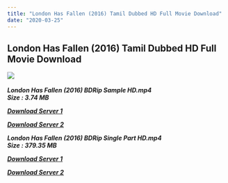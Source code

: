 ```yaml
---
title: "London Has Fallen (2016) Tamil Dubbed HD Full Movie Download"
date: "2020-03-25"
---
```


## London Has Fallen (2016) Tamil Dubbed HD Full Movie Download

![](https://images.moviebuff.com/7d1d7cd7-88b6-47bd-a435-eacfc666c1fa?w=1000) 

_**London Has Fallen (2016) BDRip Sample HD.mp4  
Size : 3.74 MB**_

[_**Download Server 1**_](http://du1.wetransfer.vip/files/Tamil{fd620c6e78cfff08ebfb4d2d3131a235617ba7e0206610644c5f25f325d4dc51}20Dubbed{fd620c6e78cfff08ebfb4d2d3131a235617ba7e0206610644c5f25f325d4dc51}20Movies/Tamil{fd620c6e78cfff08ebfb4d2d3131a235617ba7e0206610644c5f25f325d4dc51}20Recent{fd620c6e78cfff08ebfb4d2d3131a235617ba7e0206610644c5f25f325d4dc51}20Dubbed{fd620c6e78cfff08ebfb4d2d3131a235617ba7e0206610644c5f25f325d4dc51}20Movies/London{fd620c6e78cfff08ebfb4d2d3131a235617ba7e0206610644c5f25f325d4dc51}20Has{fd620c6e78cfff08ebfb4d2d3131a235617ba7e0206610644c5f25f325d4dc51}20Fallen{fd620c6e78cfff08ebfb4d2d3131a235617ba7e0206610644c5f25f325d4dc51}20(2016)/London{fd620c6e78cfff08ebfb4d2d3131a235617ba7e0206610644c5f25f325d4dc51}20Has{fd620c6e78cfff08ebfb4d2d3131a235617ba7e0206610644c5f25f325d4dc51}20Fallen{fd620c6e78cfff08ebfb4d2d3131a235617ba7e0206610644c5f25f325d4dc51}20(2016){fd620c6e78cfff08ebfb4d2d3131a235617ba7e0206610644c5f25f325d4dc51}20BDRip/London{fd620c6e78cfff08ebfb4d2d3131a235617ba7e0206610644c5f25f325d4dc51}20Has{fd620c6e78cfff08ebfb4d2d3131a235617ba7e0206610644c5f25f325d4dc51}20Fallen{fd620c6e78cfff08ebfb4d2d3131a235617ba7e0206610644c5f25f325d4dc51}20(2016){fd620c6e78cfff08ebfb4d2d3131a235617ba7e0206610644c5f25f325d4dc51}20BDRip{fd620c6e78cfff08ebfb4d2d3131a235617ba7e0206610644c5f25f325d4dc51}20Sample{fd620c6e78cfff08ebfb4d2d3131a235617ba7e0206610644c5f25f325d4dc51}20HD.mp4)

[_**Download Server 2**_](http://du1.wetransfer.vip/files/Tamil{fd620c6e78cfff08ebfb4d2d3131a235617ba7e0206610644c5f25f325d4dc51}20Dubbed{fd620c6e78cfff08ebfb4d2d3131a235617ba7e0206610644c5f25f325d4dc51}20Movies/Tamil{fd620c6e78cfff08ebfb4d2d3131a235617ba7e0206610644c5f25f325d4dc51}20Recent{fd620c6e78cfff08ebfb4d2d3131a235617ba7e0206610644c5f25f325d4dc51}20Dubbed{fd620c6e78cfff08ebfb4d2d3131a235617ba7e0206610644c5f25f325d4dc51}20Movies/London{fd620c6e78cfff08ebfb4d2d3131a235617ba7e0206610644c5f25f325d4dc51}20Has{fd620c6e78cfff08ebfb4d2d3131a235617ba7e0206610644c5f25f325d4dc51}20Fallen{fd620c6e78cfff08ebfb4d2d3131a235617ba7e0206610644c5f25f325d4dc51}20(2016)/London{fd620c6e78cfff08ebfb4d2d3131a235617ba7e0206610644c5f25f325d4dc51}20Has{fd620c6e78cfff08ebfb4d2d3131a235617ba7e0206610644c5f25f325d4dc51}20Fallen{fd620c6e78cfff08ebfb4d2d3131a235617ba7e0206610644c5f25f325d4dc51}20(2016){fd620c6e78cfff08ebfb4d2d3131a235617ba7e0206610644c5f25f325d4dc51}20BDRip/London{fd620c6e78cfff08ebfb4d2d3131a235617ba7e0206610644c5f25f325d4dc51}20Has{fd620c6e78cfff08ebfb4d2d3131a235617ba7e0206610644c5f25f325d4dc51}20Fallen{fd620c6e78cfff08ebfb4d2d3131a235617ba7e0206610644c5f25f325d4dc51}20(2016){fd620c6e78cfff08ebfb4d2d3131a235617ba7e0206610644c5f25f325d4dc51}20BDRip{fd620c6e78cfff08ebfb4d2d3131a235617ba7e0206610644c5f25f325d4dc51}20Sample{fd620c6e78cfff08ebfb4d2d3131a235617ba7e0206610644c5f25f325d4dc51}20HD.mp4)

_**London Has Fallen (2016) BDRip Single Part HD.mp4  
Size : 379.35 MB**_

[_**Download Server 1**_](http://du1.wetransfer.vip/files/Tamil{fd620c6e78cfff08ebfb4d2d3131a235617ba7e0206610644c5f25f325d4dc51}20Dubbed{fd620c6e78cfff08ebfb4d2d3131a235617ba7e0206610644c5f25f325d4dc51}20Movies/Tamil{fd620c6e78cfff08ebfb4d2d3131a235617ba7e0206610644c5f25f325d4dc51}20Recent{fd620c6e78cfff08ebfb4d2d3131a235617ba7e0206610644c5f25f325d4dc51}20Dubbed{fd620c6e78cfff08ebfb4d2d3131a235617ba7e0206610644c5f25f325d4dc51}20Movies/London{fd620c6e78cfff08ebfb4d2d3131a235617ba7e0206610644c5f25f325d4dc51}20Has{fd620c6e78cfff08ebfb4d2d3131a235617ba7e0206610644c5f25f325d4dc51}20Fallen{fd620c6e78cfff08ebfb4d2d3131a235617ba7e0206610644c5f25f325d4dc51}20(2016)/London{fd620c6e78cfff08ebfb4d2d3131a235617ba7e0206610644c5f25f325d4dc51}20Has{fd620c6e78cfff08ebfb4d2d3131a235617ba7e0206610644c5f25f325d4dc51}20Fallen{fd620c6e78cfff08ebfb4d2d3131a235617ba7e0206610644c5f25f325d4dc51}20(2016){fd620c6e78cfff08ebfb4d2d3131a235617ba7e0206610644c5f25f325d4dc51}20BDRip/London{fd620c6e78cfff08ebfb4d2d3131a235617ba7e0206610644c5f25f325d4dc51}20Has{fd620c6e78cfff08ebfb4d2d3131a235617ba7e0206610644c5f25f325d4dc51}20Fallen{fd620c6e78cfff08ebfb4d2d3131a235617ba7e0206610644c5f25f325d4dc51}20(2016){fd620c6e78cfff08ebfb4d2d3131a235617ba7e0206610644c5f25f325d4dc51}20BDRip{fd620c6e78cfff08ebfb4d2d3131a235617ba7e0206610644c5f25f325d4dc51}20Single{fd620c6e78cfff08ebfb4d2d3131a235617ba7e0206610644c5f25f325d4dc51}20Part{fd620c6e78cfff08ebfb4d2d3131a235617ba7e0206610644c5f25f325d4dc51}20HD.mp4)

[_**Download Server 2**_](http://du1.wetransfer.vip/files/Tamil{fd620c6e78cfff08ebfb4d2d3131a235617ba7e0206610644c5f25f325d4dc51}20Dubbed{fd620c6e78cfff08ebfb4d2d3131a235617ba7e0206610644c5f25f325d4dc51}20Movies/Tamil{fd620c6e78cfff08ebfb4d2d3131a235617ba7e0206610644c5f25f325d4dc51}20Recent{fd620c6e78cfff08ebfb4d2d3131a235617ba7e0206610644c5f25f325d4dc51}20Dubbed{fd620c6e78cfff08ebfb4d2d3131a235617ba7e0206610644c5f25f325d4dc51}20Movies/London{fd620c6e78cfff08ebfb4d2d3131a235617ba7e0206610644c5f25f325d4dc51}20Has{fd620c6e78cfff08ebfb4d2d3131a235617ba7e0206610644c5f25f325d4dc51}20Fallen{fd620c6e78cfff08ebfb4d2d3131a235617ba7e0206610644c5f25f325d4dc51}20(2016)/London{fd620c6e78cfff08ebfb4d2d3131a235617ba7e0206610644c5f25f325d4dc51}20Has{fd620c6e78cfff08ebfb4d2d3131a235617ba7e0206610644c5f25f325d4dc51}20Fallen{fd620c6e78cfff08ebfb4d2d3131a235617ba7e0206610644c5f25f325d4dc51}20(2016){fd620c6e78cfff08ebfb4d2d3131a235617ba7e0206610644c5f25f325d4dc51}20BDRip/London{fd620c6e78cfff08ebfb4d2d3131a235617ba7e0206610644c5f25f325d4dc51}20Has{fd620c6e78cfff08ebfb4d2d3131a235617ba7e0206610644c5f25f325d4dc51}20Fallen{fd620c6e78cfff08ebfb4d2d3131a235617ba7e0206610644c5f25f325d4dc51}20(2016){fd620c6e78cfff08ebfb4d2d3131a235617ba7e0206610644c5f25f325d4dc51}20BDRip{fd620c6e78cfff08ebfb4d2d3131a235617ba7e0206610644c5f25f325d4dc51}20Single{fd620c6e78cfff08ebfb4d2d3131a235617ba7e0206610644c5f25f325d4dc51}20Part{fd620c6e78cfff08ebfb4d2d3131a235617ba7e0206610644c5f25f325d4dc51}20HD.mp4)
